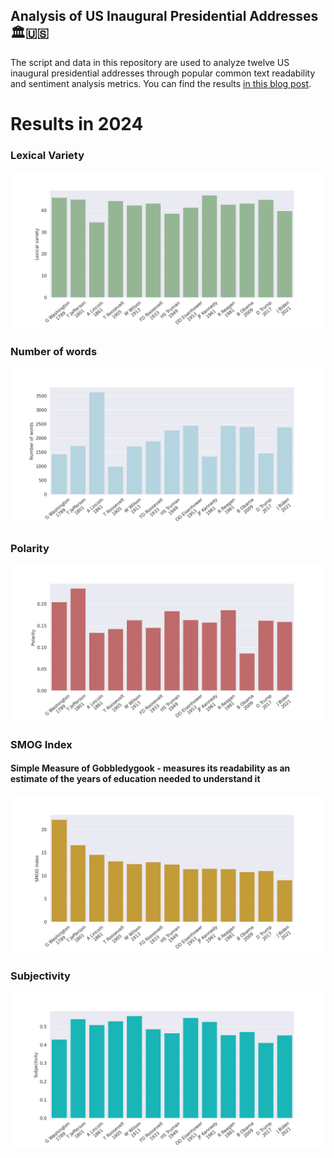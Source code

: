 ## Analysis of US Inaugural Presidential Addresses 🏛️🇺🇸
The script and data in this repository are used to analyze
twelve US inaugural presidential addresses through popular
common text readability and sentiment analysis metrics.
You can find the results
[in this blog post](http://www.spinellis.gr/blog/20170120/).

# Results in 2024

### Lexical Variety
![Lexical Variety](Lexical_variety.png)
### Number of words
![Number of words](Number_of_words.png)
### Polarity
![Polarity](Polarity.png)
### SMOG Index 
#### Simple Measure of Gobbledygook -  measures its readability as an estimate of the years of education needed to understand it
![SMOG Index](SMOG_index.png)
### Subjectivity
![Subjectivity](Subjectivity.png)
